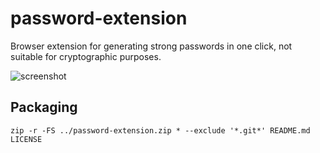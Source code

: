 # password-extension

Browser extension for generating strong passwords in one click, not suitable for cryptographic purposes.

![screenshot](http://backdaniel.com/img/password-screenshot.png)

## Packaging

`zip -r -FS ../password-extension.zip * --exclude '*.git*' README.md LICENSE`
